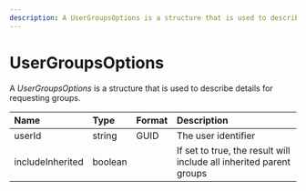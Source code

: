 ```yaml
---
description: A UserGroupsOptions is a structure that is used to describe details for requesting groups.
---
```

# UserGroupsOptions

A *UserGroupsOptions* is a structure that is used to describe details for requesting groups.

| Name | Type | Format | Description |
|:-|:-|:-|:-|
| userId | string | GUID | The user identifier |
| includeInherited | boolean | | If set to true, the result will include all inherited parent groups |
